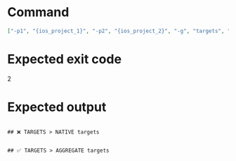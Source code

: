 # Command
```json
["-p1", "{ios_project_1}", "-p2", "{ios_project_2}", "-g", "targets", "-t", "NewFramework", "-f", "markdown"]
```

# Expected exit code
2

# Expected output
```

## ❌ TARGETS > NATIVE targets


## ✅ TARGETS > AGGREGATE targets



```
